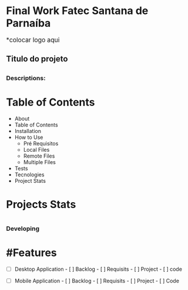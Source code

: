 <h1>Final Work Fatec Santana de Parnaíba</h1>

<big> *colocar logo aqui</big>

<h2> Titulo do projeto <h2>
<h3> Descriptions: </h3>


<h1> Table of Contents </h1>

* About
* Table of Contents
* Installation
* How to Use
   - Pré Requisitos
   - Local Files
   - Remote Files
   - Multiple Files
* Tests
* Tecnologies
* Project Stats
  
<h1> Projects Stats <h1>
<h3> Developing </h3>

<h1> #Features </h1>

- [ ] Desktop Application
        - [ ] Backlog
        - [ ] Requisits
        - [ ] Project
        - [ ] code

- [ ] Mobile Application 
        - [ ] Backlog
        - [ ] Requisits
        - [ ] Project
        - [ ] Code

